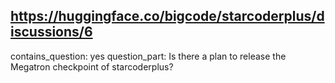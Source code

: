 ## https://huggingface.co/bigcode/starcoderplus/discussions/6

contains_question: yes
question_part: Is there a plan to release the Megatron checkpoint of starcoderplus?